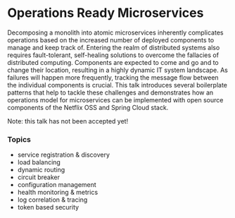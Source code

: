# Operations Ready Microservices

Decomposing a monolith into atomic microservices inherently complicates operations based on the increased number of deployed components to manage and keep track of. Entering the realm of distributed systems also requires fault-tolerant, self-healing solutions to overcome the fallacies of distributed computing. Components are expected to come and go and to change their location, resulting in a highly dynamic IT system landscape. As failures will happen more frequently, tracking the message flow between the individual components is crucial. This talk introduces several boilerplate patterns that help to tackle these challenges and demonstrates how an operations model for microservices can be implemented with open source components of the Netflix OSS and Spring Cloud stack.

Note: this talk has not been accepted yet!

### Topics

- service registration & discovery 
- load balancing
- dynamic routing
- circuit breaker
- configuration management
- health monitoring & metrics
- log correlation & tracing
- token based security
